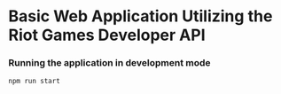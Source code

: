 # Basic Web Application Utilizing the Riot Games Developer API

### Running the application in development mode
```
npm run start
```
